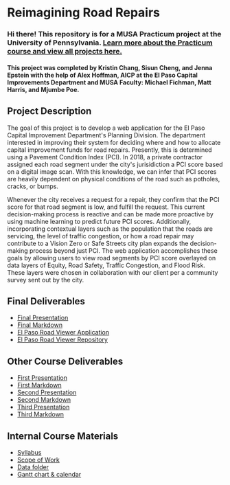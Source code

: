 # Reimagining Road Repairs

### Hi there! This repository is for a MUSA Practicum project at the University of Pennsylvania. [Learn more about the Practicum course and view all projects here.](https://pennmusa.github.io/MUSA_801.io/)

#### This project was completed by Kristin Chang, Sisun Cheng, and Jenna Epstein with the help of Alex Hoffman, AICP at the El Paso Capital Improvements Department and MUSA Faculty: Michael Fichman, Matt Harris, and Mjumbe Poe.

## Project Description

The goal of this project is to develop a web application for the El Paso Capital Improvement Department's Planning Division. The department interested in improving their system for deciding where and how to allocate capital improvement funds for road repairs. Presently, this is determined using a Pavement Condition Index (PCI). In 2018, a private contractor assigned each road segment under the city's jurisidiction a PCI score based on a digital image scan. With this knowledge, we can infer that PCI scores are heavily dependent on physical conditions of the road such as potholes, cracks, or bumps. <br>

Whenever the city receives a request for a repair, they confirm that the PCI score for that road segment is low, and fulfill the request. This current decision-making process is reactive and can be made more proactive by using machine learning to predict future PCI scores. Additionally, incorporating contextual layers such as the population that the roads are servicing, the level of traffic congestion, or how a road repair may contribute to a Vision Zero or Safe Streets city plan expands the decision-making process beyond just PCI. The web application accomplishes these goals by allowing users to view road segments by PCI score overlayed on data layers of Equity, Road Safety, Traffic Congestion, and Flood Risk. These layers were chosen in collaboration with our client per a community survey sent out by the city. 


## Final Deliverables
- [Final Presentation](https://docs.google.com/presentation/d/1J_ivf-JWPpJ8igKMyKhgVtiwuBJjMprnQp3YOpybxrE/edit?usp=sharing)
- [Final Markdown](https://github.com/sscheng25/Pavement_Repair_Prioritization_System/blob/main/ElPaso_ReimaginingRoadRepairs_Model.html)
- [El Paso Road Viewer Application](https://jennaepstein.github.io/El_Paso_Road_Viewer/)
- [El Paso Road Viewer Repository](https://github.com/jennaepstein/El_Paso_Road_Viewer)

## Other Course Deliverables
- [First Presentation](https://docs.google.com/presentation/d/1JOGHycc9fFwSdGAu4EzRVXzFVSFH1RRHknPAUwKfPFk/edit#slide=id.g115e53c21e0_0_225)
- [First Markdown](https://github.com/sscheng25/Pavement_Repair_Prioritization_System/blob/main/Exploratory_Data_Analysis.html)
- [Second Presentation](https://docs.google.com/presentation/d/11aS4eTrVa6-8GkOAA2R9YS2aTQHHKxNDIiN7J0pR7oU/edit?usp=sharing)
- [Second Markdown](https://github.com/sscheng25/Pavement_Repair_Prioritization_System/blob/main/Markdown_updatedMarch28.html)
- [Third Presentation](https://docs.google.com/presentation/d/1aqgVJDD9HkTqCe-Og5wOU1PfD7RWgbd7BWaCvYJuy8A/edit?usp=sharing)
- [Third Markdown](https://github.com/sscheng25/Pavement_Repair_Prioritization_System/blob/main/Markdown_updatedMarch28.html)

## Internal Course Materials
 - [Syllabus](https://docs.google.com/document/d/1ByAQFsgWzwg0lnT_Em_cFwXRydkMG4zSLR7Q3Mz05ow/edit)
 - [Scope of Work](https://docs.google.com/document/d/1kldKa0Oofjw67Z5Fcpbhv-jthlWQRh58qbjU2blZAyg/edit)
 - [Data folder](https://drive.google.com/drive/folders/12EN5rnzeCIoXZXYbeJAadyw3EhFPKxJA?usp=sharing)
-  [Gantt chart & calendar](https://coda.io/d/MUSA801-El-Paso-Group-Project-Management-Public-View_dMklASuZLoQ)
